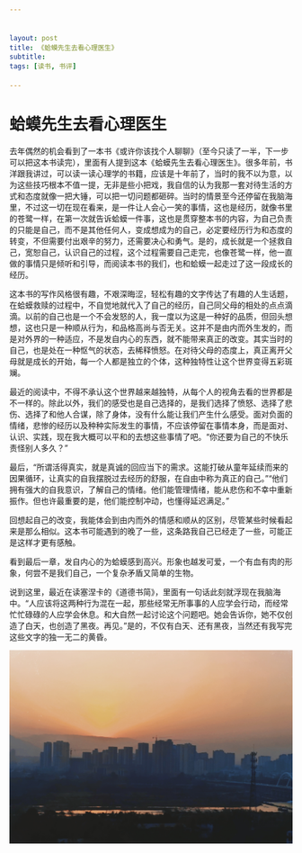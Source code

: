 ```yaml
---


layout: post
title: 《蛤蟆先生去看心理医生》
subtitle: 
tags: [读书, 书评]

---
```


<head>
    <script src="https://cdn.mathjax.org/mathjax/latest/MathJax.js?config=TeX-AMS-MML_HTMLorMML" type="text/javascript"></script>
    <script type="text/x-mathjax-config">
        MathJax.Hub.Config({
            tex2jax: {
            skipTags: ['script', 'noscript', 'style', 'textarea', 'pre'],
            inlineMath: [['$','$']]
            }
        });
    </script>
</head>


# 蛤蟆先生去看心理医生



去年偶然的机会看到了一本书《或许你该找个人聊聊》（至今只读了一半，下一步可以把这本书读完），里面有人提到这本《蛤蟆先生去看心理医生》。很多年前，书洋跟我讲过，可以读一读心理学的书籍，应该是十年前了，当时的我不以为意，以为这些技巧根本不值一提，无非是些小把戏，我自信的认为我那一套对待生活的方式和态度就像一把大锤，可以把一切问题都砸碎。当时的情景至今还停留在我脑海里，不过这一切在现在看来，是一件让人会心一笑的事情，这也是经历，就像书里的苍鹭一样，在第一次就告诉蛤蟆一件事，这也是贯穿整本书的内容，为自己负责的只能是自己，而不是其他任何人，变成想成为的自己，必定要经历行为和态度的转变，不但需要付出艰辛的努力，还需要决心和勇气。是的，成长就是一个拯救自己，宽恕自己，认识自己的过程，这个过程需要自己走完，也像苍鹭一样，他一直做的事情只是倾听和引导，而阅读本书的我们，也和蛤蟆一起走过了这一段成长的经历。

这本书的写作风格很有趣，不艰深晦涩，轻松有趣的文字传达了有趣的人生话题，在蛤蟆救赎的过程中，不自觉地就代入了自己的经历，自己同父母的相处的点点滴滴。以前的自己也是一个不会发怒的人，我一度以为这是一种好的品质，但回头想想，这也只是一种顺从行为，和品格高尚与否无关。这并不是由内而外生发的，而是对外界的一种适应，不是发自内心的东西，就不能带来真正的改变。其实当时的自己，也是处在一种怄气的状态，去稀释愤怒。在对待父母的态度上，真正离开父母就是成长的开始，每一个人都是独立的个体，这种独特性让这个世界变得五彩斑斓。

最近的阅读中，不得不承认这个世界越来越独特，从每个人的视角去看的世界都是不一样的。除此以外，我们的感受也是自己选择的，是我们选择了愤怒、选择了悲伤、选择了和他人合谋，除了身体，没有什么能让我们产生什么感受。面对负面的情绪，悲惨的经历以及种种实际发生的事情，不应该停留在事情本身，而是面对、认识、实践，现在我大概可以平和的去想这些事情了吧。“你还要为自己的不快乐责怪别人多久？”

最后，“所谓活得真实，就是真诚的回应当下的需求。这能打破从童年延续而来的因果循环，让真实的自我摆脱过去经历的舒服，在自由中称为真正的自己。”“他们拥有强大的自我意识，了解自己的情绪。他们能管理情绪，能从悲伤和不幸中重新振作。但也许最重要的是，他们能控制冲动，也懂得延迟满足。”

回想起自己的改变，我能体会到由内而外的情感和顺从的区别，尽管某些时候看起来是那么相似。这本书可能遇到的晚了一些，这条路我自己已经走了一些，可能正是这样才更有感触。

看到最后一章，发自内心的为蛤蟆感到高兴。形象也越发可爱，一个有血有肉的形象，何尝不是我们自己，一个复杂矛盾又简单的生物。

说到这里，最近在读塞涅卡的《道德书简》，里面有一句话此刻就浮现在我脑海中。“人应该将这两种行为混在一起，那些经常无所事事的人应学会行动，而经常忙忙碌碌的人应学会休息。和大自然一起讨论这个问题吧。她会告诉你，她不仅创造了白天，也创造了黑夜。再见。”是的，不仅有白天、还有黑夜，当然还有我写完这些文字的独一无二的黄昏。



![WechatIMG9679](/img/WechatIMG9679.jpg)



